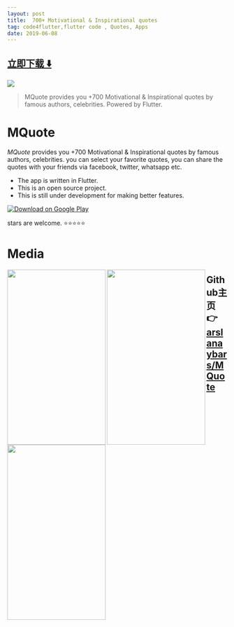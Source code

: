 ```yaml
---
layout: post
title:  700+ Motivational & Inspirational quotes
tag: code4flutter,flutter code , Quotes, Apps
date: 2019-06-08
---
```


 


## [立即下载 ️⬇️ ](https://codeload.github.com/arslanaybars/MQuote/zip/master) 


 
![](https://flutterawesome.com/content/images/2019/01/MQuote.jpg)
 
>
> MQuote provides you +700 Motivational & Inspirational quotes by famous authors, celebrities. Powered by Flutter.
>

 
<img align="left" src="https://raw.githubusercontent.com/arslanaybars/MQuote/master/media/icon.png" alt=""/>

# MQuote

*MQuote* provides you +700 Motivational & Inspirational quotes by famous authors, celebrities.
you can select your favorite quotes, you can share the quotes with your friends via facebook, twitter, whatsapp etc.

- The app is written in Flutter. 
- This is an open source project.
- This is still under development for making better features.

[![Download on Google 
Play](https://play.google.com/intl/en_us/badges/images/badge_new.png)](https://play.google.com/store/apps/details?id=ayb.soft.mquote)

stars are welcome. ⭐⭐⭐⭐⭐

# Media

<img align="left" src="https://raw.githubusercontent.com/arslanaybars/MQuote/master/media/mquote.gif" width="225" height="400" />
<img align="left" src="https://raw.githubusercontent.com/arslanaybars/MQuote/master/media/1.png" width="225" height="400" alt=""/>
<img align="left" src="https://raw.githubusercontent.com/arslanaybars/MQuote/master/media/2.png" width="225" height="400" alt=""/>



## Github主页 👉[arslanaybars/MQuote](http://github.com/arslanaybars/MQuote)